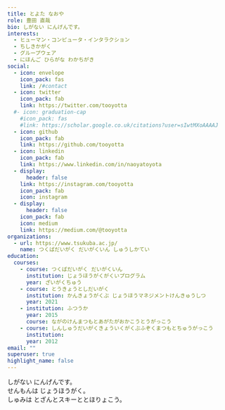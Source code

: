 ```yaml
---
title: とよた なおや
role: 豊田 直哉
bio: しがない にんげんです。
interests:
  - ヒューマン・コンピュータ・インタラクション
  - ちしきかがく
  - グループウェア
  - にほんご ひらがな わかちがき
social:
  - icon: envelope
    icon_pack: fas
    link: /#contact
  - icon: twitter
    icon_pack: fab
    link: https://twitter.com/tooyotta
  #- icon: graduation-cap
    #icon_pack: fas
    #link: https://scholar.google.co.uk/citations?user=sIwtMXoAAAAJ
  - icon: github
    icon_pack: fab
    link: https://github.com/tooyotta
  - icon: linkedin
    icon_pack: fab
    link: https://www.linkedin.com/in/naoyatoyota
  - display:
      header: false
    link: https://instagram.com/tooyotta
    icon_pack: fab
    icon: instagram
  - display:
      header: false
    icon_pack: fab
    icon: medium
    link: https://medium.com/@tooyotta
organizations:
  - url: https://www.tsukuba.ac.jp/
    name: つくばだいがく だいがくいん しゅうしかてい
education:
  courses:
    - course: つくばだいがく だいがくいん
      institution: じょうほうがくがくいプログラム
      year: ざいがくちゅう  
    - course: とうきょうとしだいがく
      institution: かんきょうがくぶ じょうほうマネジメントけんきゅうしつ
      year: 2021
    - institution: ふつうか
      year: 2015
      course: ながのけんまつもとあがたがおかこうとうがっこう
    - course: しんしゅうだいがくきょういくがくぶふぞくまつもとちゅうがっこう
      institution: 
      year: 2012
email: ""
superuser: true
highlight_name: false
---
```

しがない にんげんです。<br>
せんもんは じょうほうがく。<br>
しゅみは とざんとスキーととほりょこう。
<!--
{{< icon name="download" pack="fas" >}} Download my {{< staticref "media/demo_resume.pdf" "newtab" >}}resumé{{< /staticref >}}.
-->